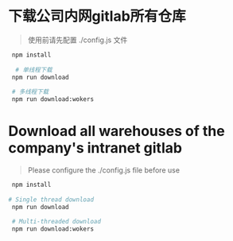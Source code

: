 # 下载公司内网gitlab所有仓库

> 使用前请先配置 ./config.js 文件

```bash
 npm install
 
  # 单线程下载
 npm run download
 
 # 多线程下载
 npm run download:wokers
```

# Download all warehouses of the company's intranet gitlab

> Please configure the ./config.js file before use

```bash
 npm install
 
# Single thread download
 npm run download
 
 # Multi-threaded download
 npm run download:wokers
```
